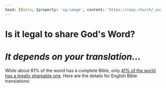 ```yaml
---
head: [[meta, {property: 'og:image', content: 'https://copy.church/_assets/social/bibles.png'}]]
---
```


<script lang='ts' setup>
import BibleRestrictions from '@/_comp/restrictions/BibleRestrictions.vue'
</script>

<style lang='sass' scoped>
h1 + h1
    margin-top: 12px
    font-size: 1.6em
</style>


# Is it legal to share God's Word?
# _It depends on your translation..._

While about 81% of the world has a complete Bible, only [41% of the world has a legally shareable one](https://fetch.bible/content/need/). Here are the details for English Bible translations:

<BibleRestrictions/>

